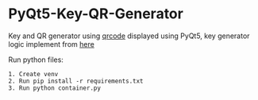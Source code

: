# PyQt5-Key-QR-Generator

Key and QR generator using [qrcode]("https://pypi.org/project/qrcode/") displayed using PyQt5, key generator logic implement from [here]("https://gist.github.com/howCodeORG/4b456d334a85b516c0860b7495ff9d18")

Run python files:
```
1. Create venv
2. Run pip install -r requirements.txt
3. Run python container.py
```